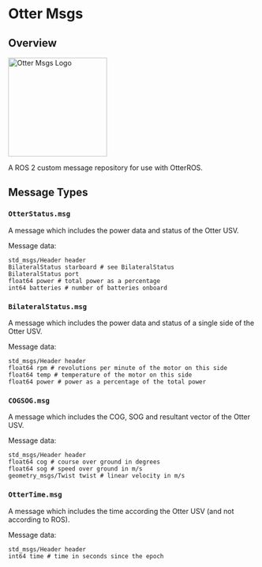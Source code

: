 # Otter Msgs

## Overview

<img src="https://i.imgur.com/P7wIyZF.png" alt="Otter Msgs Logo" width="200"/>

A ROS 2 custom message repository for use with OtterROS.

## Message Types

### `OtterStatus.msg`

A message which includes the power data and status of the Otter USV.

Message data:

    std_msgs/Header header
    BilateralStatus starboard # see BilateralStatus
    BilateralStatus port
    float64 power # total power as a percentage
    int64 batteries # number of batteries onboard

### `BilateralStatus.msg`

A message which includes the power data and status of a single side of the Otter USV.

Message data:

    std_msgs/Header header
    float64 rpm # revolutions per minute of the motor on this side
    float64 temp # temperature of the motor on this side
    float64 power # power as a percentage of the total power

### `COGSOG.msg`

A message which includes the COG, SOG and resultant vector of the Otter USV.

Message data:

    std_msgs/Header header
    float64 cog # course over ground in degrees
    float64 sog # speed over ground in m/s
    geometry_msgs/Twist twist # linear velocity in m/s

### `OtterTime.msg`

A message which includes the time according the Otter USV (and not according to ROS).

Message data:

    std_msgs/Header header
    int64 time # time in seconds since the epoch

